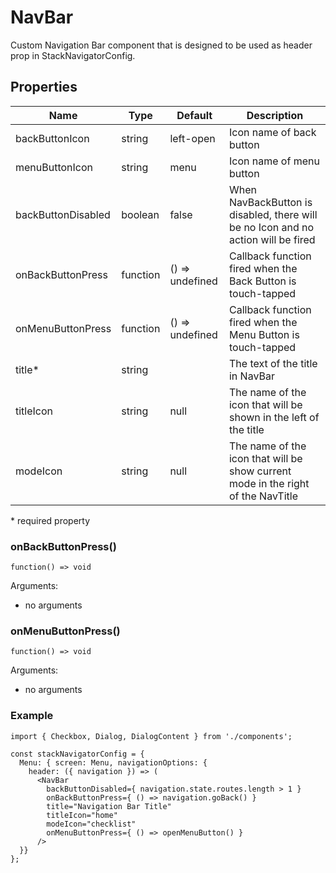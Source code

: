# NavBar

Custom Navigation Bar component that is designed to be used as header prop in StackNavigatorConfig.

## Properties

| Name               | Type     | Default         | Description                                                |
| ------------------ | -------- | --------------- | ---------------------------------------------------------- |
| backButtonIcon     | string   | left-open       | Icon name of back button                                   |
| menuButtonIcon     | string   | menu            | Icon name of menu button                                   |
| backButtonDisabled | boolean  | false           | When NavBackButton is disabled, there will be no Icon and no action will be fired  |
| onBackButtonPress  | function | () => undefined | Callback function fired when the Back Button is touch-tapped |
| onMenuButtonPress  | function | () => undefined | Callback function fired when the Menu Button is touch-tapped |
| title*             | string   |                 | The text of the title in NavBar            |
| titleIcon          | string   | null            | The name of the icon that will be shown in the left of the title                 |
| modeIcon           | string   | null            | The name of the icon that will be show current mode in the right of the NavTitle |

\* required property

### onBackButtonPress()

`function() => void`

Arguments:
* no arguments

### onMenuButtonPress()

`function() => void`

Arguments:
* no arguments

### Example
```
import { Checkbox, Dialog, DialogContent } from './components';

const stackNavigatorConfig = {
  Menu: { screen: Menu, navigationOptions: {
    header: ({ navigation }) => (
      <NavBar
        backButtonDisabled={ navigation.state.routes.length > 1 }
        onBackButtonPress={ () => navigation.goBack() }
        title="Navigation Bar Title"
        titleIcon="home"
        modeIcon="checklist"
        onMenuButtonPress={ () => openMenuButton() }
      />
  }}
};

```
